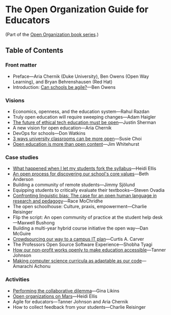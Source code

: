 # The Open Organization Guide for Educators

(Part of the [Open Organization book series](https://opensource.com/open-organization/resources/book-series).)

## Table of Contents

### Front matter

- Preface—Aria Chernik (Duke University), Ben Owens (Open Way Learning), and Bryan Behrenshausen (Red Hat)
- Introduction: [Can schools be agile?](https://opensource.com/open-organization/19/4/education-culture-continuous-improvement)—Ben Owens

### Visions

- Economics, openness, and the education system—Rahul Razdan
- Truly open education will require sweeping changes—Adam Haigler
- [The future of ethical tech education must be open](https://opensource.com/open-organization/19/6/future-ethical-tech-edu-open)—Justin Sherman
- A new vision for open education—Aria Chernik
- DevOps for schools—Don Watkins
- [3 ways university classrooms can be more open](https://opensource.com/open-organization/17/12/open-model-college-classrooms)—Susie Choi
- [Open education is more than open content](https://opensource.com/open-organization/16/8/harnessing-power-open-education)—Jim Whitehurst

### Case studies

- [What happened when I let my students fork the syllabus](https://opensource.com/open-organization/18/11/making-course-syllabus-open)—Heidi Ellis
- [An open process for discovering our school's core values](https://opensource.com/open-organization/16/6/opening-discover-education-centers-core-values)—Beth Anderson
- Building a community of remote students—Jimmy Sjölund
- Equipping students to critically evaluate their textbooks—Steven Ovadia
- [Confronting linguistic bias: The case for an open human language in research and pedagogy](https://opensource.com/open-organization/19/4/open-language-for-open-education)—Race MoChridhe
- The open schoolhouse: Culture, praxis, empowerment—Charlie Reisinger
- Flip the script: An open community of practice at the student help desk—Maxwell Bushong
- Building a multi-year hybrid course initiative the open way—Dan McGuire
- [Crowdsourcing our way to a campus IT plan](https://opensource.com/open-organization/17/10/uab-100-wins-through-crowdsourcing)—Curtis A. Carver
- The Professors Open Source Software Experience—Shobha Tyagi
- [How our non-profit works openly to make education accessible](https://opensource.com/open-organization/19/2/building-curriculahub)—Tanner Johnson
- [Making computer science curricula as adaptable as our code](https://opensource.com/open-organization/19/4/adaptable-curricula-computer-science)—Amarachi Achonu

### Activities

- [Performing the collaborative dilemma](https://opensource.com/education/16/6/candy-or-swag-game-teaching-open-source-kids)—Gina Likins
- [Open organizations on Mars](https://opensource.com/open-organization/18/1/imagining-open-communities)—Heidi Ellis
- Agile for educators—Tanner Johnson and Aria Chernik
- How to collect feedback from your students—Charlie Reisinger
